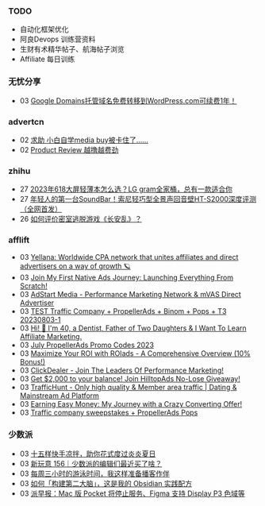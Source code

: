 ### TODO
-  自动化框架优化
-  阿良Devops 训练营资料
-  生财有术精华帖子、航海帖子浏览
-  Affiliate 每日训练

### 无忧分享
<!-- ruyo:START -->
-  03 [Google Domains托管域名免费转移到WordPress.com可续费1年！](https://51.ruyo.net/18447.html)<!-- ruyo:END -->

### advertcn
<!-- advertcn:START -->
-  02 [求助 小白自学media buy被卡住了......](https://www.advertcn.com/forum.php?mod=viewthread&tid=111457)
-  02 [Product Review 越撸越费劲](https://www.advertcn.com/forum.php?mod=viewthread&tid=111454)<!-- advertcn:END -->

### zhihu
<!-- zhihu:START -->
-  27 [2023年618大屏轻薄本怎么选？LG gram全家桶，总有一款适合你](http://zhuanlan.zhihu.com/p/632641888?utm_campaign=rss&utm_medium=rss&utm_source=rss&utm_content=title)
-  27 [年轻人的第一台SoundBar！索尼轻巧型全景声回音壁HT-S2000深度评测（全网首发）](http://zhuanlan.zhihu.com/p/630990296?utm_campaign=rss&utm_medium=rss&utm_source=rss&utm_content=title)
-  26 [如何评价密室逃脱游戏《长安乱》？](http://www.zhihu.com/question/563950552/answer/3045961312?utm_campaign=rss&utm_medium=rss&utm_source=rss&utm_content=title)<!-- zhihu:END -->

### afflift
<!-- afflift:START -->
-  03 [Yellana: Worldwide CPA network that unites affiliates and direct advertisers on a way of growth 🪐](https://afflift.com/f/threads/yellana-worldwide-cpa-network-that-unites-affiliates-and-direct-advertisers-on-a-way-of-growth-%F0%9F%AA%90.10512/)
-  03 [Join My First Native Ads Journey: Launching Everything From Scratch!](https://afflift.com/f/threads/join-my-first-native-ads-journey-launching-everything-from-scratch.11401/)
-  03 [AdStart Media - Performance Marketing Network &amp; mVAS Direct Advertiser](https://afflift.com/f/threads/adstart-media-performance-marketing-network-mvas-direct-advertiser.9494/)
-  03 [TEST Traffic Company + PropellerAds + Binom + Pops + T3 20230803-1](https://afflift.com/f/threads/test-traffic-company-propellerads-binom-pops-t3-20230803-1.11396/)
-  03 [Hi! 👋 I&#39;m 40, a Dentist, Father of Two Daughters &amp; I Want To Learn Affiliate Marketing.](https://afflift.com/f/threads/hi-%F0%9F%91%8B-im-40-a-dentist-father-of-two-daughters-i-want-to-learn-affiliate-marketing.11367/)
-  03 [July PropellerAds Promo Codes 2023](https://afflift.com/f/threads/july-propellerads-promo-codes-2023.11242/)
-  03 [Maximize Your ROI with ROIads - A Comprehensive Overview &lpar;10% Bonus!&rpar;](https://afflift.com/f/threads/maximize-your-roi-with-roiads-a-comprehensive-overview-10-bonus.11259/)
-  03 [ClickDealer - Join The Leaders Of Performance Marketing!](https://afflift.com/f/threads/clickdealer-join-the-leaders-of-performance-marketing.2440/)
-  03 [Get $2,000 to your balance! Join HilltopAds No-Lose Giveaway!](https://afflift.com/f/threads/get-2-000-to-your-balance-join-hilltopads-no-lose-giveaway.11398/)
-  03 [TrafficHunt - Only high quality &amp; Member area traffic | Dating &amp; Mainstream Ad Platform](https://afflift.com/f/threads/traffichunt-only-high-quality-member-area-traffic-dating-mainstream-ad-platform.10862/)
-  03 [Earning Easy Money: My Journey with a Crazy Converting Offer!](https://afflift.com/f/threads/earning-easy-money-my-journey-with-a-crazy-converting-offer.11370/)
-  03 [Traffic company sweepstakes + PropellerAds Pops](https://afflift.com/f/threads/traffic-company-sweepstakes-propellerads-pops.11397/)<!-- afflift:END -->

### 少数派
<!-- sspai:START -->
-  03 [十五样快手凉拌，助你花式度过炎炎夏日](https://sspai.com/prime/story/15-code-dish-ideas)
-  03 [新玩意 156｜少数派的编辑们最近买了啥？](https://sspai.com/post/81734)
-  03 [每周三小时的游泳时间，我这样准备播客作伴](https://sspai.com/post/81111)
-  03 [如何「构建第二大脑」，这是我的 Obsidian 实践配方](https://sspai.com/post/80802)
-  03 [派早报：Mac 版 Pocket 将停止服务、Figma 支持 Display P3 色域等](https://sspai.com/post/81715)<!-- sspai:END -->
